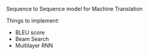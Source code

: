 Sequence to Sequence model for Machine Translation

Things to implement:
- BLEU score
- Beam Search
- Multilayer RNN